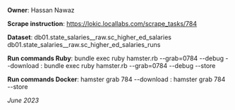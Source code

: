 **Owner**: Hassan Nawaz

**Scrape instruction**: https://lokic.locallabs.com/scrape_tasks/784

**Dataset**: db01.state_salaries__raw.sc_higher_ed_salaries
             db01.state_salaries__raw.sc_higher_ed_salaries_runs

**Run commands Ruby**: bundle exec ruby hamster.rb --grab=0784 --debug --download
                     : bundle exec ruby hamster.rb --grab=0784 --debug --store

**Run commands Docker**: hamster grab 784 --download
                       : hamster grab 784 --store

_June 2023_
